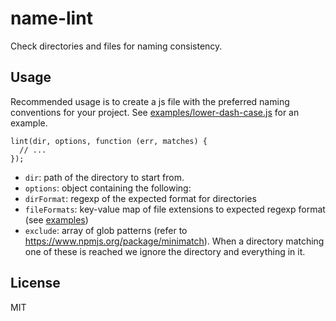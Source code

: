 name-lint
====

Check directories and files for naming consistency.

Usage
----

Recommended usage is to create a js file with the preferred naming conventions for your project. See [examples/lower-dash-case.js](./examples/lower-dash-case.js) for an example.

```
lint(dir, options, function (err, matches) {
  // ...
});
```

- `dir`: path of the directory to start from.
- `options`: object containing the following:
 - `dirFormat`: regexp of the expected format for directories
 - `fileFormats`: key-value map of file extensions to expected regexp format (see [examples](./examples/lower-dash-case.js))
 - `exclude`: array of glob patterns (refer to https://www.npmjs.org/package/minimatch). When a directory matching one of these is reached we ignore the directory and everything in it.

License
----

MIT
